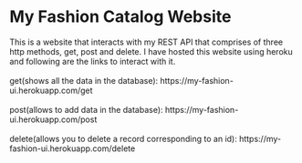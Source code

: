 <h1> My Fashion Catalog Website </h1>
<head>
<body>
This is a website that interacts with my REST API that comprises of three http methods, get, post and delete. 
I have hosted this website using heroku and following are the links to interact with it.
<br>
<br>
get(shows all the data in the database): https://my-fashion-ui.herokuapp.com/get
<br>
<br>
post(allows to add data in the database): https://my-fashion-ui.herokuapp.com/post
<br>
<br>
delete(allows you to delete a record corresponding to an id): https://my-fashion-ui.herokuapp.com/delete

</body>
</head>
